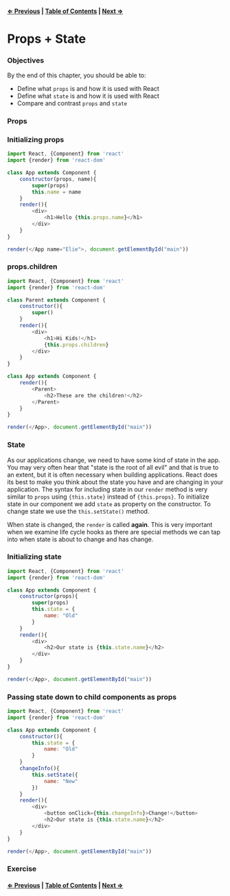 #### [⇐ Previous](./03-components.md) | [Table of Contents](./../readme.md) | [Next ⇒](./05-events.md)

# Props + State

### Objectives

By the end of this chapter, you should be able to:

- Define what `props` is and how it is used with React
- Define what `state` is and how it is used with React
- Compare and contrast `props` and `state`

### Props

### Initializing props

```js
import React, {Component} from 'react'
import {render} from 'react-dom'

class App extends Component {
    constructor(props, name){
        super(props)
        this.name = name
    }
    render(){
        <div>
            <h1>Hello {this.props.name}</h1>
        </div>
    }
}

render(</App name="Elie">, document.getElementById("main"))

```

### props.children

```js
import React, {Component} from 'react'
import {render} from 'react-dom'

class Parent extends Component {
    constructor(){
        super()
    }
    render(){
        <div>
            <h1>Hi Kids!</h1>
            {this.props.children}
        </div>
    }
}

class App extends Component {
    render(){
        <Parent>
            <h2>These are the children!</h2>
        </Parent>
    }
}

render(</App>, document.getElementById("main"))

```

### State

As our applications change, we need to have some kind of state in the app. You may very often hear that "state is the root of all evil" and that is true to an extent, but it is often necessary when building applications. React does its best to make you think about the state you have and are changing in your application. The syntax for including state in our `render` method is very similar to `props` using `{this.state}` instead of `{this.props}`.  To initialize state in our component we add `state` as property on the constructor. To change state we use the `this.setState()` method.

When state is changed, the `render` is called **again**. This is very important when we examine life cycle hooks as there are special methods we can tap into when state is about to change and has change.  

### Initializing state

```js
import React, {Component} from 'react'
import {render} from 'react-dom'

class App extends Component {
    constructor(props){
        super(props)
        this.state = {
            name: "Old"
        }
    }
    render(){
        <div>
            <h2>Our state is {this.state.name}</h2>
        </div>
    }
}

render(</App>, document.getElementById("main"))

```

### Passing state down to child components as props

```js
import React, {Component} from 'react'
import {render} from 'react-dom'

class App extends Component {
    constructor(){
        this.state = {
            name: "Old"
        }
    }
    changeInfo(){
        this.setState({
            name: "New"
        })
    }
    render(){
        <div>
            <button onClick={this.changeInfo}>Change!</button>
            <h2>Our state is {this.state.name}</h2>
        </div>
    }
}

render(</App>, document.getElementById("main"))
```

### Exercise



#### [⇐ Previous](./03-components.md) | [Table of Contents](./../readme.md) | [Next ⇒](./05-events.md)